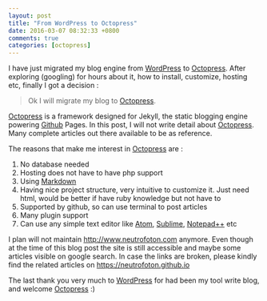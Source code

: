 ```yaml
---
layout: post
title: "From WordPress to Octopress"
date: 2016-03-07 08:32:33 +0800
comments: true
categories: [octopress]
---
```

I have just migrated my blog engine from <a href="https://wordpress.com/">WordPress</a> to <a href="http://octopress.org/">Octopress</a>. After exploring (googling) for hours about it, how to install, customize, hosting etc, finally I got a decision :
> Ok I will migrate my blog to <a href="http://octopress.org/">Octopress</a>.

<a href="http://octopress.org/">Octopress</a> is a framework designed for Jekyll, the static blogging engine powering <a href="https://github.com/">Github</a> Pages.
In this post, I will not write detail about <a href="http://octopress.org/">Octopress</a>. Many complete articles out there available to be as reference.

The reasons that make me interest in <a href="http://octopress.org/">Octopress</a> are :
<ol>
<li>No database needed</li>
<li>Hosting does not have to have php support </li>
<li>Using <a href="https://en.wikipedia.org/wiki/Markdown">Markdown</a></li>
<li>Having nice project structure, very intuitive to customize it. Just need html, would be better if have ruby knowledge but not have to</li>
<li>Supported by github, so can use terminal to post articles</li>
<li>Many plugin support</li>
<li>Can use any simple text editor like <a href="https://atom.io/">Atom</a>, <a href="https://www.sublimetext.com/">Sublime</a>, <a href="https://notepad-plus-plus.org/">Notepad++</a> etc</li>
</ol>

I plan will not maintain http://www.neutrofoton.com anymore. Even though at the time of this blog post the site is still accessible and maybe some articles visible on google search. In case the links are broken, please kindly find the related articles on https://neutrofoton.github.io

The last thank you very much to <a href="https://wordpress.com/">WordPress</a> for had been my tool write blog, and welcome <a href="http://octopress.org/">Octopress</a> :)
